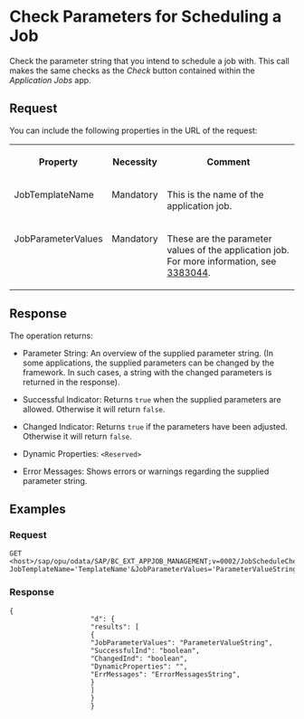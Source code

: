 <!-- loiob331bde8d502472390647a271e162ee4 -->

# Check Parameters for Scheduling a Job

Check the parameter string that you intend to schedule a job with. This call makes the same checks as the *Check* button contained within the *Application Jobs* app.



<a name="loiob331bde8d502472390647a271e162ee4__section_rnc_1gb_d1c"/>

## Request

You can include the following properties in the URL of the request:


<table>
<tr>
<th valign="top">

Property

</th>
<th valign="top">

Necessity

</th>
<th valign="top">

Comment

</th>
</tr>
<tr>
<td valign="top">

JobTemplateName

</td>
<td valign="top">

Mandatory

</td>
<td valign="top">

This is the name of the application job.

</td>
</tr>
<tr>
<td valign="top">

JobParameterValues

</td>
<td valign="top">

Mandatory

</td>
<td valign="top">

These are the parameter values of the application job. For more information, see [3383044](https://me.sap.com/notes/3383044).

</td>
</tr>
</table>



<a name="loiob331bde8d502472390647a271e162ee4__section_tcm_fgb_d1c"/>

## Response

The operation returns:

-   Parameter String: An overview of the supplied parameter string. \(In some applications, the supplied parameters can be changed by the framework. In such cases, a string with the changed parameters is returned in the response\).

-   Successful Indicator: Returns `true` when the supplied parameters are allowed. Otherwise it will return `false`.

-   Changed Indicator: Returns `true` if the parameters have been adjusted. Otherwise it will return `false`.

-   Dynamic Properties: `<Reserved>`

-   Error Messages: Shows errors or warnings regarding the supplied parameter string.




<a name="loiob331bde8d502472390647a271e162ee4__section_nbb_3gb_d1c"/>

## Examples



### Request

```
GET <host>/sap/opu/odata/SAP/BC_EXT_APPJOB_MANAGEMENT;v=0002/JobScheduleCheck?JobTemplateName='TemplateName'&JobParameterValues='ParameterValueString'
```



### Response

```
{
					"d": {
					"results": [
					{
					"JobParameterValues": "ParameterValueString",
					"SuccessfulInd": "boolean",
					"ChangedInd": "boolean",
					"DynamicProperties": "",
					"ErrMessages": "ErrorMessagesString",
					}
					]
					}
					}
				
```


